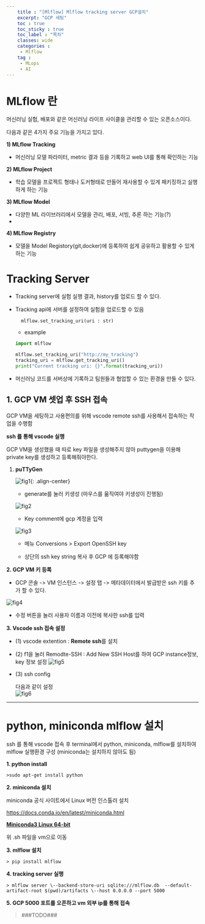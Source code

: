 ```yaml
---
    title : "[Mlflow] Mlflow tracking server GCP설치"
    excerpt: "GCP 세팅"
    toc : true
    toc_sticky : true
    toc_label : "목차"
    classes: wide
    categories :
     - Mlflow
    tag :
     - MLops
     - AI
---
```


# MLflow 란
  머신러닝 실험, 배포와 같은 머신러닝 라이프 사이클을 관리할 수 있는 오픈소스이다.

다음과 같은 4가지 주요 기능을 가지고 있다.

**1) MLflow Tracking**
- 머신러닝 모델 파라미터, metric 결과 등을 기록하고 web UI를 통해 확인하는 기능
 
**2) MLflow Project**
- 학습 모델을 프로젝트 형태나 도커형태로 만들어 재사용할 수 있게 패키징하고 실행하게 하는 기능

**3) MLflow Model**
- 다양한 ML 라이브러리에서 모델을 관리, 배포, 서빙, 추론 하는 기능(?)
- 
**4) MLflow Registry**
- 모델을 Model Registory(git,docker)에 등록하여 쉽게 공유하고 활용할 수 있게 하는 기능

 


# Tracking Server
- Tracking server에 실험 실행 결과, history를 업로드 할 수 있다.
- Tracking api에 서버를 설정하여 실험을 업로드할 수 있음
    
        mlflow.set_tracking_uri(uri : str)

    - example
  
    ``` python
    import mlflow

    mlflow.set_tracking_uri("http://my_tracking")
    tracking_uri = mlflow.get_tracking_uri()
    print("Current tracking uri: {}".format(tracking_uri))
    ```

- 머신러닝 코드를 서버상에 기록하고 팀원들과 협업할 수 있는 환경을 만들 수 있다.
  


## **1. GCP VM 셋업 후 SSH 접속**

GCP VM을 세팅하고 사용편의를 위해 vscode remote ssh를 사용해서 접속하는 작업을 수행함

**ssh 를 통해 vscode 실행**

GCP VM을 생성했을 때 따로 key 파일을 생성해주지 않아 puttygen을 이용해 private key를 생성하고 등록해줘야한다. 

1. **puTTyGen**
    
    ![fig1](/assets/images/putty_keygen1.png){: .align-center}
        
    - generate를 눌러 키생성 (마우스를 욺직여야 키생성이 진행됨)

    ![fig2](/assets/images/keygen.jpg)

    - Key comment에 gcp 계정을 입력

    ![fig3](/assets/images/keygen2.jpg)

    - 메뉴 Conversions > Export OpenSSH key

    - 상단의 ssh key string 복사 후 GCP 에 등록해야함

**2. GCP VM 키 등록**

- GCP 콘솔 -> VM 인스턴스 -> 설정 탭 -> 메타데이터에서 발급받은 ssh 키를 추가 할 수 있다.

![fig4](/assets/images/gcp_key.png)

- 수정 버튼을 눌러 사용자 이름과 이전에 복사한 ssh를 입력

**3. Vscode ssh 접속 설정**

- (1) vscode extention : **Remote ssh**를 설치

- (2) f1을 눌러 Remodte-SSH : Add New SSH Host를 하여 GCP instance정보, key 정보 설정
    ![fig5](/assets/images/vscode_ssh.jpg)

- (3) ssh config

    다음과 같이 설정    
    ![fig6](/assets/images/vscode_ssh1.jpg)

----

# python, miniconda mlflow 설치

ssh 를 통해 vscode 접속 후 terminal에서 python, miniconda, mlflow를 설치하여 mlflow 실행환경 구성
(miniconda는 설치하지 않아도 됨)


**1. python install**
   
    >sudo apt-get install python

**2. miniconda 설치**
    
miniconda 공식 사이트에서 Linux 버전 인스톨러 설치

https://docs.conda.io/en/latest/miniconda.html

[**Miniconda3 Linux 64-bit**](https://repo.anaconda.com/miniconda/Miniconda3-latest-Linux-x86_64.sh)

위 .sh 파일을 vm으로 이동

**3. mlflow 설치**

    > pip install mlflow

**4. tracking server 실행**

    > mlflow server \--backend-store-uri sqlite:///mlflow.db  --default-artifact-root $(pwd)/artifacts \--host 0.0.0.0 --port 5000

**5. GCP 5000 포트를 오픈하고 vm 외부 ip를 통해 접속**
    
> ###TODO###